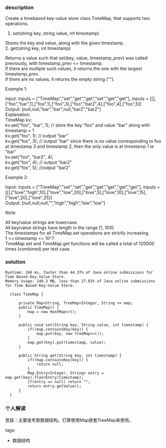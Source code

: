### description    
  Create a timebased key-value store class TimeMap, that supports two operations.  
    
  1. set(string key, string value, int timestamp)  
    
  Stores the key and value, along with the given timestamp.  
  2. get(string key, int timestamp)  
    
  Returns a value such that set(key, value, timestamp_prev) was called previously, with timestamp_prev <= timestamp.  
  If there are multiple such values, it returns the one with the largest timestamp_prev.  
  If there are no values, it returns the empty string ("").  
     
    
  Example 1:  
    
  Input: inputs = ["TimeMap","set","get","get","set","get","get"], inputs = [[],["foo","bar",1],["foo",1],["foo",3],["foo","bar2",4],["foo",4],["foo",5]]  
  Output: [null,null,"bar","bar",null,"bar2","bar2"]  
  Explanation:     
  TimeMap kv;     
  kv.set("foo", "bar", 1); // store the key "foo" and value "bar" along with timestamp = 1     
  kv.get("foo", 1);  // output "bar"     
  kv.get("foo", 3); // output "bar" since there is no value corresponding to foo at timestamp 3 and timestamp 2, then the only value is at timestamp 1 ie "bar"     
  kv.set("foo", "bar2", 4);     
  kv.get("foo", 4); // output "bar2"     
  kv.get("foo", 5); //output "bar2"     
    
  Example 2:  
    
  Input: inputs = ["TimeMap","set","set","get","get","get","get","get"], inputs = [[],["love","high",10],["love","low",20],["love",5],["love",10],["love",15],["love",20],["love",25]]  
  Output: [null,null,null,"","high","high","low","low"]  
     
    
  Note:  
    
  All key/value strings are lowercase.  
  All key/value strings have length in the range [1, 100]  
  The timestamps for all TimeMap.set operations are strictly increasing.  
  1 <= timestamp <= 10^7  
  TimeMap.set and TimeMap.get functions will be called a total of 120000 times (combined) per test case.  
### solution    
```    
Runtime: 248 ms, faster than 44.37% of Java online submissions for Time Based Key-Value Store.  
Memory Usage: 140.3 MB, less than 27.03% of Java online submissions for Time Based Key-Value Store.  
  
  class TimeMap {  
    
      private Map<String, TreeMap<Integer, String >> map;  
      public TimeMap() {  
          map = new HashMap<>();  
      }  
    
      public void set(String key, String value, int timestamp) {  
          if(!map.containsKey(key)) {  
              map.put(key, new TreeMap<>());  
          }  
          map.get(key).put(timestamp, value);  
      }  
    
      public String get(String key, int timestamp) {  
          if(!map.containsKey(key)) {  
              return null;  
          }  
          Map.Entry<Integer, String> entry = map.get(key).floorEntry(timestamp);  
          if(entry == null) return "";  
          return entry.getValue();  
      }  
  }  
```    
    
### 个人解读    
  思路：主要是考察数据结构。打算使用Map嵌套TreeMap来使用。  
    
tags:    
  -  数据结构  
